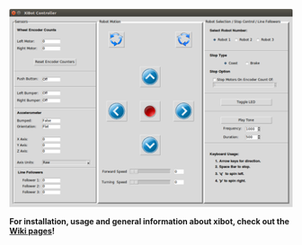 ![logo](https://github.com/MrYsLab/xibot/blob/master/documentation/images/xitk.png)

**For installation, usage and general information about xibot, check out the[ Wiki pages](https://github.com/MrYsLab/xibot/wiki)!**